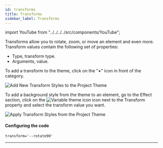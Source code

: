 ```yaml
---
id: transforms
title: Transforms
sidebar_label: Transforms
---
```


import YouTube from "../../../../src/components/YouTube";

<YouTube videoId="iBgOBURPrm8" />

Transforms allow you to rotate, zoom, or move an element and even more. Transform values contain the following set of properties:

-   Type, transform type.
-   Arguments, value.

To add a transform to the theme, click on the "**+**" icon in front of the category.

![Add New Transform Styles to the Project Theme](/scr/theme-panel-transforms-add.png)

To add a background style from the theme to an element, go to the Effect section, click on the ![Variable theme icon](/img/icon-theme-variable.svg) icon next to the Transform property and select the transform value you want.

![Apply Transform Styles from the Project Theme](/scr/theme-panel-transforms-apply.png)

#### Configuring the code

```
transform='--rotate90'
```

---
